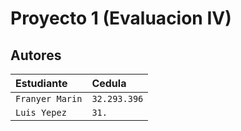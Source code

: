 # Proyecto 1 (Evaluacion IV)

## Autores

| Estudiante | Cedula  |
| :-------- | :------- |
| `Franyer Marin` | `32.293.396` | 
| `Luis Yepez` | `31.` |  
